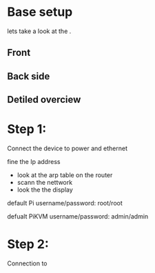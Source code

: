 # Base setup


lets take a look at the         . 

## Front


## Back side



## Detiled overciew


# Step 1: 

Connect the device to power and ethernet

fine the Ip address
- look at the arp table on the router
- scann the nettwork
- look the the display

default Pi username/password:
root/root

defualt PiKVM  username/password:
admin/admin


# Step 2: 

Connection to 